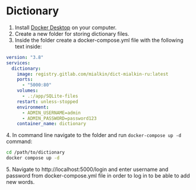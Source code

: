 # Dictionary

1. Install [Docker Desktop](https://docs.docker.com/get-docker/) on your computer.
2. Create a new folder for storing dictionary files.
3. Inside the folder create a docker-compose.yml file with the following text inside:

```yaml
version: "3.8"
services:
  dictionary:
    image: registry.gitlab.com/mialkin/dict-mialkin-ru:latest
    ports:
      - "5000:80"
    volumes:
      - .:/app/SQLite-files
    restart: unless-stopped
    environment:
      - ADMIN_USERNAME=admin
      - ADMIN_PASSWORD=password123
    container_name: dictionary
```

4\. In command line navigate to the folder and run `docker-compose up -d` command:

```bash
cd /path/to/dictionary
docker compose up -d
```
5\. Navigate to http://localhost:5000/login and enter username and password from docker-compose.yml file in order to log in to be able to add new words.
